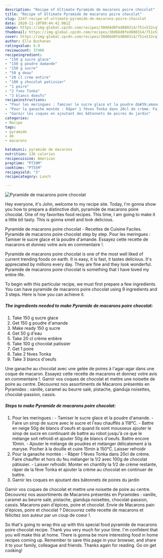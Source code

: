 ```yaml
---
description: "Recipe of Ultimate Pyramide de macarons poire chocolat"
title: "Recipe of Ultimate Pyramide de macarons poire chocolat"
slug: 2247-recipe-of-ultimate-pyramide-de-macarons-poire-chocolat
date: 2020-11-10T09:44:42.081Z
image: https://img-global.cpcdn.com/recipes/30d66d0fed880314/751x532cq70/pyramide-de-macarons-poire-chocolat-photo-principale-de-la-recette.jpg
thumbnail: https://img-global.cpcdn.com/recipes/30d66d0fed880314/751x532cq70/pyramide-de-macarons-poire-chocolat-photo-principale-de-la-recette.jpg
cover: https://img-global.cpcdn.com/recipes/30d66d0fed880314/751x532cq70/pyramide-de-macarons-poire-chocolat-photo-principale-de-la-recette.jpg
author: Ella Buchanan
ratingvalue: 4.9
reviewcount: 37406
recipeingredient:
- "150 g sucre glace"
- "150 g poudre damande"
- "150 g sucre"
- "50 g deau"
- "20 cl crme entire"
- "100 g chocolat patissier"
- "1 poire"
- "2 fves Tonka"
- "3 blancs doeufs"
recipeinstructions:
- "Pour les meringues : Tamiser le sucre glace et la poudre d&#39;amande. Faire un sirop de sucre avec le sucre et l&#39;eau chauffés à 118°C. Battre en neige 50g de blancs d&#39;oeufs et quand ils sont mousseux ajouter le sirop de sucre en continuant de battre au robot jusqu&#39;à ce que le mélange soit refroidi et ajouter 50g de blancs d&#39;oeufs. Battre encore 10min. Ajouter le mélange de poudres et mélanger délicatement à la maryse. Pocher à la douille et cuire 15min à 150°C. Laisser refroidir"
- "Pour la ganache montée : Râper 1 fèves Tonka dans 20cl de crème. Faire chauffer et hors du feu mélanger la 1/2 avec 100g de chocolat pâtissier. Laisser refroidir. Monter en chantilly la 1/2 de crème restante, râper de la fève Tonka et ajouter la crème au chocolat en continuer de battre."
- "Garnir les coques en ajoutant des bâtonnets de poires du jardin"
categories:
- Recipe
tags:
- pyramide
- de
- macarons

katakunci: pyramide de macarons 
nutrition: 136 calories
recipecuisine: American
preptime: "PT29M"
cooktime: "PT55M"
recipeyield: "3"
recipecategory: Lunch

---
```



![Pyramide de macarons poire chocolat](https://img-global.cpcdn.com/recipes/30d66d0fed880314/751x532cq70/pyramide-de-macarons-poire-chocolat-photo-principale-de-la-recette.jpg)

Hey everyone, it's John, welcome to my recipe site. Today, I'm gonna show you how to prepare a distinctive dish, pyramide de macarons poire chocolat. One of my favorites food recipes. This time, I am going to make it a little bit tasty. This is gonna smell and look delicious.

Pyramide de macarons poire chocolat - Recettes de Cuisine Faciles. Pyramide de macarons poire chocolat step by step. Pour les meringues : Tamiser le sucre glace et la poudre d&#39;amande. Essayez cette recette de macarons et donnez votre avis en commentaire !.

Pyramide de macarons poire chocolat is one of the most well liked of current trending foods on earth. It is easy, it is fast, it tastes delicious. It's appreciated by millions every day. They are fine and they look wonderful. Pyramide de macarons poire chocolat is something that I have loved my entire life.


To begin with this particular recipe, we must first prepare a few ingredients. You can have pyramide de macarons poire chocolat using 9 ingredients and 3 steps. Here is how you can achieve it.

<!--inarticleads1-->

##### The ingredients needed to make Pyramide de macarons poire chocolat:

1. Take 150 g sucre glace
1. Get 150 g poudre d&#39;amande
1. Make ready 150 g sucre
1. Get 50 g d&#39;eau
1. Take 20 cl crème entière
1. Take 100 g chocolat patissier
1. Get 1 poire
1. Take 2 fèves Tonka
1. Take 3 blancs d&#39;oeufs


Une ganache au chocolat avec une gelée de poires à l&#39;agar-agar dans une coque de macaron. Essayez cette recette de macarons et donnez votre avis en commentaire !. Garnir vos coques de chocolat et mettre une noisette de poire au centre. Découvrez nos assortiments de Macarons présentés en Pyramides : vanille, caramel au beurre salé, pistache, gianduja noisettes, chocolat-passion, cassis. 

<!--inarticleads2-->

##### Steps to make Pyramide de macarons poire chocolat:

1. Pour les meringues : - Tamiser le sucre glace et la poudre d&#39;amande. - Faire un sirop de sucre avec le sucre et l&#39;eau chauffés à 118°C. - Battre en neige 50g de blancs d&#39;oeufs et quand ils sont mousseux ajouter le sirop de sucre en continuant de battre au robot jusqu&#39;à ce que le mélange soit refroidi et ajouter 50g de blancs d&#39;oeufs. Battre encore 10min. - Ajouter le mélange de poudres et mélanger délicatement à la maryse. Pocher à la douille et cuire 15min à 150°C. Laisser refroidir
1. Pour la ganache montée : - Râper 1 fèves Tonka dans 20cl de crème. Faire chauffer et hors du feu mélanger la 1/2 avec 100g de chocolat pâtissier. - Laisser refroidir. Monter en chantilly la 1/2 de crème restante, râper de la fève Tonka et ajouter la crème au chocolat en continuer de battre.
1. Garnir les coques en ajoutant des bâtonnets de poires du jardin


Garnir vos coques de chocolat et mettre une noisette de poire au centre. Découvrez nos assortiments de Macarons présentés en Pyramides : vanille, caramel au beurre salé, pistache, gianduja noisettes, chocolat-passion, cassis. Macarons pain d&#39;épices, poire et chocolat. Envie de Macarons pain d&#39;épices, poire et chocolat ? Découvrez cette recette de macarons et félicitez son auteur par un coup de coeur !. 

So that's going to wrap this up with this special food pyramide de macarons poire chocolat recipe. Thank you very much for your time. I'm confident that you will make this at home. There is gonna be more interesting food in home recipes coming up. Remember to save this page in your browser, and share it to your family, colleague and friends. Thanks again for reading. Go on get cooking!
